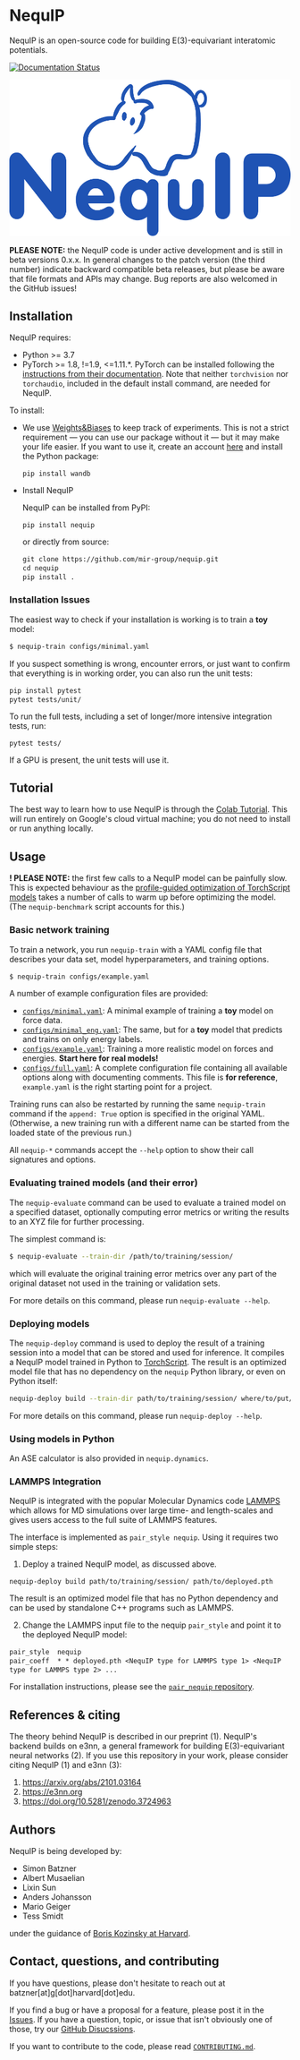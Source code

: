 # NequIP

NequIP is an open-source code for building E(3)-equivariant interatomic potentials.

[![Documentation Status](https://readthedocs.org/projects/nequip/badge/?version=latest)](https://nequip.readthedocs.io/en/latest/?badge=latest)

![nequip](./logo.png)

**PLEASE NOTE:** the NequIP code is under active development and is still in beta versions 0.x.x. In general changes to the patch version (the third number) indicate backward compatible beta releases, but please be aware that file formats and APIs may change. Bug reports are also welcomed in the GitHub issues!

## Installation

NequIP requires:

* Python >= 3.7
* PyTorch >= 1.8, !=1.9, <=1.11.*. PyTorch can be installed following the [instructions from their documentation](https://pytorch.org/get-started/locally/). Note that neither `torchvision` nor `torchaudio`, included in the default install command, are needed for NequIP.

To install:

* We use [Weights&Biases](https://wandb.ai) to keep track of experiments. This is not a strict requirement — you can use our package without it — but it may make your life easier. If you want to use it, create an account [here](https://wandb.ai) and install the Python package:

  ```
  pip install wandb
  ```

* Install NequIP

  NequIP can be installed from PyPI:
  ```
  pip install nequip
  ```
  or directly from source:
  ```
  git clone https://github.com/mir-group/nequip.git
  cd nequip
  pip install . 
  ```

### Installation Issues

The easiest way to check if your installation is working is to train a **toy** model:
```bash
$ nequip-train configs/minimal.yaml
```

If you suspect something is wrong, encounter errors, or just want to confirm that everything is in working order, you can also run the unit tests:

```
pip install pytest
pytest tests/unit/
```

To run the full tests, including a set of longer/more intensive integration tests, run:
```
pytest tests/
```

If a GPU is present, the unit tests will use it.

## Tutorial 

The best way to learn how to use NequIP is through the [Colab Tutorial](https://bit.ly/mrs-nequip). This will run entirely on Google's cloud virtual machine; you do not need to install or run anything locally. 

## Usage

**! PLEASE NOTE:** the first few calls to a NequIP model can be painfully slow. This is expected behaviour as the [profile-guided optimization of TorchScript models](https://program-transformations.github.io/slides/pytorch_neurips.pdf) takes a number of calls to warm up before optimizing the model. (The `nequip-benchmark` script accounts for this.)

### Basic network training

To train a network, you run `nequip-train` with a YAML config file that describes your data set, model hyperparameters, and training options. 

```bash
$ nequip-train configs/example.yaml
```

A number of example configuration files are provided:
 - [`configs/minimal.yaml`](configs/minimal.yaml): A minimal example of training a **toy** model on force data.
 - [`configs/minimal_eng.yaml`](configs/minimal_eng.yaml): The same, but for a **toy** model that predicts and trains on only energy labels.
 - [`configs/example.yaml`](configs/example.yaml): Training a more realistic model on forces and energies. **Start here for real models!**
 - [`configs/full.yaml`](configs/full.yaml): A complete configuration file containing all available options along with documenting comments. This file is **for reference**, `example.yaml` is the right starting point for a project.

Training runs can also be restarted by running the same `nequip-train` command if the `append: True` option is specified in the original YAML. (Otherwise, a new training run with a different name can be started from the loaded state of the previous run.)

All `nequip-*` commands accept the `--help` option to show their call signatures and options.

### Evaluating trained models (and their error)

The `nequip-evaluate` command can be used to evaluate a trained model on a specified dataset, optionally computing error metrics or writing the results to an XYZ file for further processing.

The simplest command is:
```bash
$ nequip-evaluate --train-dir /path/to/training/session/
```
which will evaluate the original training error metrics over any part of the original dataset not used in the training or validation sets.

For more details on this command, please run `nequip-evaluate --help`.

### Deploying models

The `nequip-deploy` command is used to deploy the result of a training session into a model that can be stored and used for inference.
It compiles a NequIP model trained in Python to [TorchScript](https://pytorch.org/docs/stable/jit.html).
The result is an optimized model file that has no dependency on the `nequip` Python library, or even on Python itself:
```bash
nequip-deploy build --train-dir path/to/training/session/ where/to/put/deployed_model.pth
```
For more details on this command, please run `nequip-deploy --help`.

### Using models in Python

An ASE calculator is also provided in `nequip.dynamics`.

### LAMMPS Integration 

NequIP is integrated with the popular Molecular Dynamics code [LAMMPS](https://www.lammps.org/) which allows for MD simulations over large time- and length-scales and gives users access to the full suite of LAMMPS features. 

The interface is implemented as `pair_style nequip`. Using it requires two simple steps: 

1. Deploy a trained NequIP model, as discussed above.
```
nequip-deploy build path/to/training/session/ path/to/deployed.pth
```
The result is an optimized model file that has no Python dependency and can be used by standalone C++ programs such as LAMMPS.

2. Change the LAMMPS input file to the nequip `pair_style` and point it to the deployed NequIP model:

```
pair_style	nequip
pair_coeff	* * deployed.pth <NequIP type for LAMMPS type 1> <NequIP type for LAMMPS type 2> ...
```

For installation instructions, please see the [`pair_nequip` repository](https://github.com/mir-group/pair_nequip).


## References & citing

The theory behind NequIP is described in our preprint (1). NequIP's backend builds on e3nn, a general framework for building E(3)-equivariant neural networks (2). If you use this repository in your work, please consider citing NequIP (1) and e3nn (3):

 1. https://arxiv.org/abs/2101.03164
 2. https://e3nn.org
 3. https://doi.org/10.5281/zenodo.3724963

## Authors

NequIP is being developed by:

 - Simon Batzner
 - Albert Musaelian
 - Lixin Sun
 - Anders Johansson
 - Mario Geiger
 - Tess Smidt

under the guidance of [Boris Kozinsky at Harvard](https://bkoz.seas.harvard.edu/).

## Contact, questions, and contributing

If you have questions, please don't hesitate to reach out at batzner[at]g[dot]harvard[dot]edu. 

If you find a bug or have a proposal for a feature, please post it in the [Issues](https://github.com/mir-group/nequip/issues).
If you have a question, topic, or issue that isn't obviously one of those, try our [GitHub Disucssions](https://github.com/mir-group/nequip/discussions).

If you want to contribute to the code, please read [`CONTRIBUTING.md`](CONTRIBUTING.md).

